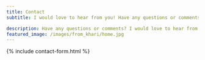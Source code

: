 ```yaml
---
title: Contact
subtitle: I would love to hear from you! Have any questions or comments? Something featured on the website you don’t understand? Feedback for things I can include in the future? Looking for advice on starting your own journey with poker? Let me know! Please fill out the form and our team will get back to you as soon as possible, thanks! 

description: Have any questions or comments? I would love to hear from you!
featured_image: /images/from_khari/home.jpg
---
```


{% include contact-form.html %}

<!-- We've made a contact form that you can use with [Formspree](https://formspree.io/create/jekyllthemes) to handle up to 50 submissions per month for free. You could also easily switch out the end-point to use another contact form service. -->